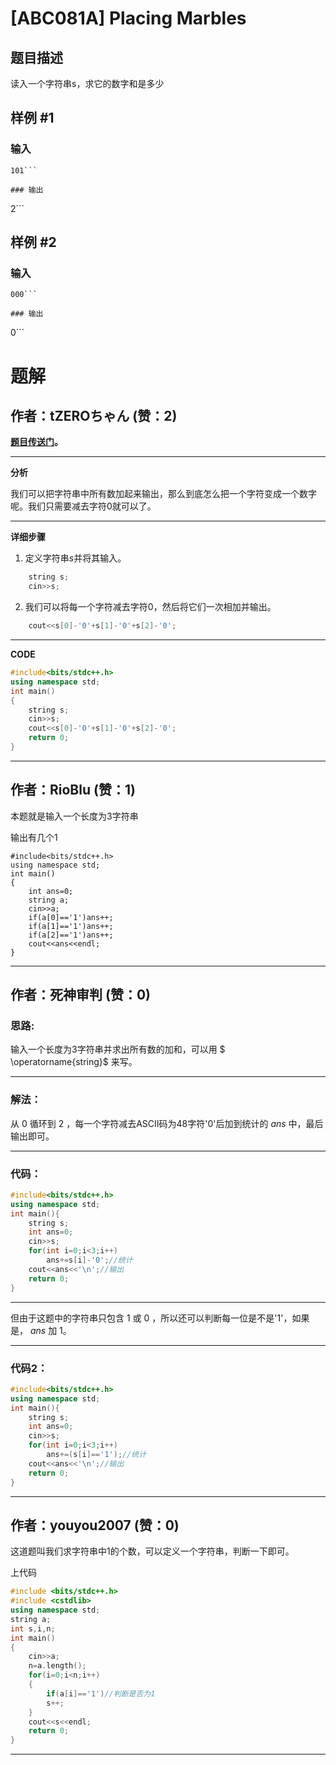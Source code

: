 # [ABC081A] Placing Marbles

## 题目描述

读入一个字符串s，求它的数字和是多少

## 样例 #1

### 输入

```
101```

### 输出

```
2```

## 样例 #2

### 输入

```
000```

### 输出

```
0```

# 题解

## 作者：tZEROちゃん (赞：2)

**[题目传送门](https://www.luogu.com.cn/problem/AT3717)。**

_______

**分析**

我们可以把字符串中所有数加起来输出，那么到底怎么把一个字符变成一个数字呢。我们只需要减去字符$0$就可以了。

********

**详细步骤**

1. 定义字符串$s$并将其输入。
```cpp
    string s;
    cin>>s;
```

2. 我们可以将每一个字符减去字符$0$，然后将它们一次相加并输出。
```cpp
    cout<<s[0]-'0'+s[1]-'0'+s[2]-'0';
```

--------------

**CODE**
```cpp
#include<bits/stdc++.h>
using namespace std;
int main()
{
    string s;
    cin>>s;
    cout<<s[0]-'0'+s[1]-'0'+s[2]-'0';
    return 0;
}
```

---

## 作者：RioBlu (赞：1)

本题就是输入一个长度为$3$字符串

输出有几个$1$

```
#include<bits/stdc++.h>
using namespace std;
int main()
{
	int ans=0;
	string a;
	cin>>a;
	if(a[0]=='1')ans++;
	if(a[1]=='1')ans++;
	if(a[2]=='1')ans++;
	cout<<ans<<endl;
}
```

---

## 作者：死神审判 (赞：0)

### 思路:
输入一个长度为3字符串并求出所有数的加和，可以用 $ \operatorname{string}$ 来写。

------------
### 解法：
从 $0$ 循环到 $2$ ，每一个字符减去ASCII码为48字符'0'后加到统计的 $ans$ 中，最后输出即可。

------------
### 代码：
```cpp
#include<bits/stdc++.h>
using namespace std;
int main(){
	string s;
	int ans=0;
	cin>>s;
	for(int i=0;i<3;i++)
		ans+=s[i]-'0';//统计
	cout<<ans<<'\n';//输出
	return 0;
}

```
------------

但由于这题中的字符串只包含 $1$ 或 $0$ ，所以还可以判断每一位是不是'1'，如果是， $ans$ 加 $1$。

------------

### 代码2：
```cpp
#include<bits/stdc++.h>
using namespace std;
int main(){
	string s;
	int ans=0;
	cin>>s;
	for(int i=0;i<3;i++)
		ans+=(s[i]=='1');//统计
	cout<<ans<<'\n';//输出
	return 0;
}

```


---

## 作者：youyou2007 (赞：0)

这道题叫我们求字符串中1的个数，可以定义一个字符串，判断一下即可。

上代码
```cpp
#include <bits/stdc++.h>
#include <cstdlib>
using namespace std;
string a;
int s,i,n;
int main()
{
    cin>>a;
    n=a.length();
    for(i=0;i<n;i++)
    {
        if(a[i]=='1')//判断是否为1
        s++;
    }
    cout<<s<<endl;
    return 0;
}
```

---

